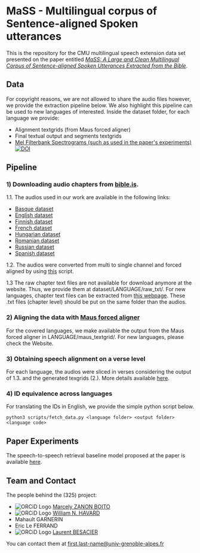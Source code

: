 # MaSS - Multilingual corpus of Sentence-aligned Spoken utterances

This is the repository for the CMU multilingual speech extension data set presented on the paper entitled *[MaSS: A Large and Clean Multilingual Corpus of Sentence-aligned Spoken
Utterances Extracted from the Bible](https://arxiv.org/pdf/1907.12895.pdf)*.

## Data
For copyright reasons, we are not allowed to share the audio files however, we provide the extraction pipeline below. We also highlight this pipeline can be used to new languages of interested.
Inside the dataset folder, for each language we provide:
- Alignment textgrids (from Maus forced aligner)
- Final textual output and segments textgrids
- [Mel Filterbank Spectrograms (such as used in the paper's experiments)](https://zenodo.org/record/3354711) [![DOI](https://zenodo.org/badge/DOI/10.5281/zenodo.3354711.svg)](https://doi.org/10.5281/zenodo.3354711)


## Pipeline

### 1) Downloading audio chapters from [bible.is](bible.is).

  1.1. The audios used in our work are available in the following links:
  - [Basque dataset](https://www.faithcomesbyhearing.com/audio-bibles/download/eus/EUSEABN1DA)
  - [English dataset](https://www.faithcomesbyhearing.com/audio-bibles/download/eng/ENGESVN1DA)
  - [Finnish dataset](https://www.faithcomesbyhearing.com/audio-bibles/download/fin/FIN38VN1DA)
  - [French dataset](https://www.faithcomesbyhearing.com/audio-bibles/download/frn/FRNTLSN2DA)
  - [Hungarian dataset](https://www.faithcomesbyhearing.com/audio-bibles/download/hun/HUNHBSN1DA)
  - [Romanian dataset](https://www.faithcomesbyhearing.com/audio-bibles/download/ron/RONDCVN1DA)
  - [Russian dataset](https://www.faithcomesbyhearing.com/audio-bibles/download/rus/RUSS76N2DA)
  - [Spanish dataset](https://www.faithcomesbyhearing.com/audio-bibles/download/spn/SPNBDAN1DA)

  1.2. The audios were converted from multi to single channel and forced aligned by using [this](https://github.com/getalp/multilingual-speech2speech-dataset/blob/master/scripts/force-align.py) script. 

  1.3 The raw chapter text files are not available for download anymore at the website. Thus, we provide them at dataset/LANGUAGE/raw_txt/. For new languages, chapter text files can be extracted from [this webpage](https://www.faithcomesbyhearing.com/audio-bibles/bible-recordings). These .txt files (chapter level) should be put on the same folder than the audios.

### 2) Aligning the data with [Maus forced aligner](https://clarin.phonetik.uni-muenchen.de/BASWebServices/interface/WebMAUSBasic)
For the covered languages, we make available the output from the Maus forced aligner in LANGUAGE/maus\_textgrid/. For new languages, please check the Website.

### 3) Obtaining speech alignment on a verse level
For each language, the audios were sliced in verses considering the output of 1.3. and the generated texgrids (2.). More details available [here](https://github.com/getalp/multilingual-speech2speech-dataset/blob/master/scripts/alignment/).

### 4) ID equivalence across languages
For translating the IDs in English, we provide the simple python script below.
~~~~
python3 scripts/fetch_data.py <language folder> <output folder> <language code>
~~~~

## Paper Experiments

The speech-to-speech retrieval baseline model proposed at the paper is available [here](https://github.com/getalp/BibleNet).

## Team and Contact

The people behind the (325) project:

* ![ORCiD Logo](https://zenodo.org/static/img/orcid.png) [Marcely ZANON BOITO](https://orcid.org/0000-0003-0134-6719)
* ![ORCiD Logo](https://zenodo.org/static/img/orcid.png) [William N. HAVARD](https://orcid.org/0000-0002-1226-4156)
* Mahault GARNERIN
* Eric Le FERRAND
* ![ORCiD Logo](https://zenodo.org/static/img/orcid.png) [Laurent BESACIER](https://orcid.org/0000-0001-7411-9125)

You can contact them at first.last-name@univ-grenoble-alpes.fr
